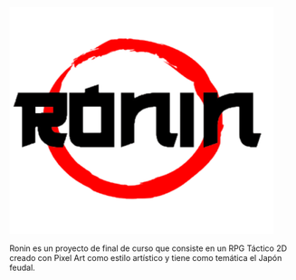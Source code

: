 ![logo de Ronin](Assets/Resources/iconroninedit.png)

Ronin es un proyecto de final de curso que consiste en un RPG Táctico 2D creado con Pixel Art como estilo artístico y tiene como temática el Japón feudal.
